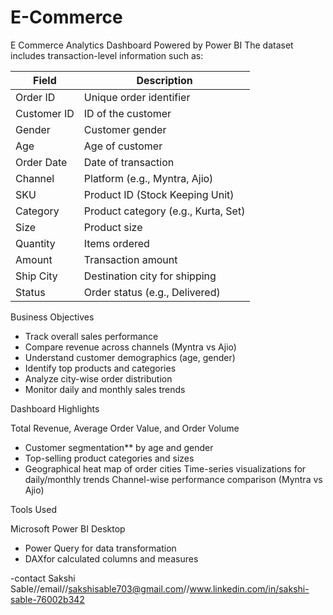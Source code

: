 # E-Commerce
E Commerce Analytics Dashboard Powered by Power BI
The dataset includes transaction-level information such as:

| Field         | Description                               |
|---------------|-------------------------------------------|
| Order ID      | Unique order identifier                   |
| Customer ID   | ID of the customer                        |
| Gender        | Customer gender                           |
| Age           | Age of customer                           |
| Order Date    | Date of transaction                       |
| Channel       | Platform (e.g., Myntra, Ajio)             |
| SKU           | Product ID (Stock Keeping Unit)           |
| Category      | Product category (e.g., Kurta, Set)       |
| Size          | Product size                              |
| Quantity      | Items ordered                             |
| Amount        | Transaction amount                        |
| Ship City     | Destination city for shipping             |
| Status        | Order status (e.g., Delivered)            |


  Business Objectives

-  Track overall sales performance
- Compare revenue across channels (Myntra vs Ajio)
-  Understand customer demographics (age, gender)
-  Identify top products and categories
-  Analyze city-wise order distribution
-  Monitor daily and monthly sales trends

 Dashboard Highlights

Total Revenue, Average Order Value, and Order Volume
- Customer segmentation** by age and gender
- Top-selling product categories and sizes
- Geographical heat map of order cities
  Time-series visualizations for daily/monthly trends
  Channel-wise performance comparison (Myntra vs Ajio)


 Tools Used

Microsoft Power BI Desktop
- Power Query for data transformation
- DAXfor calculated columns and measures



 -contact Sakshi Sable//email//sakshisable703@gmail.com//www.linkedin.com/in/sakshi-sable-76002b342

